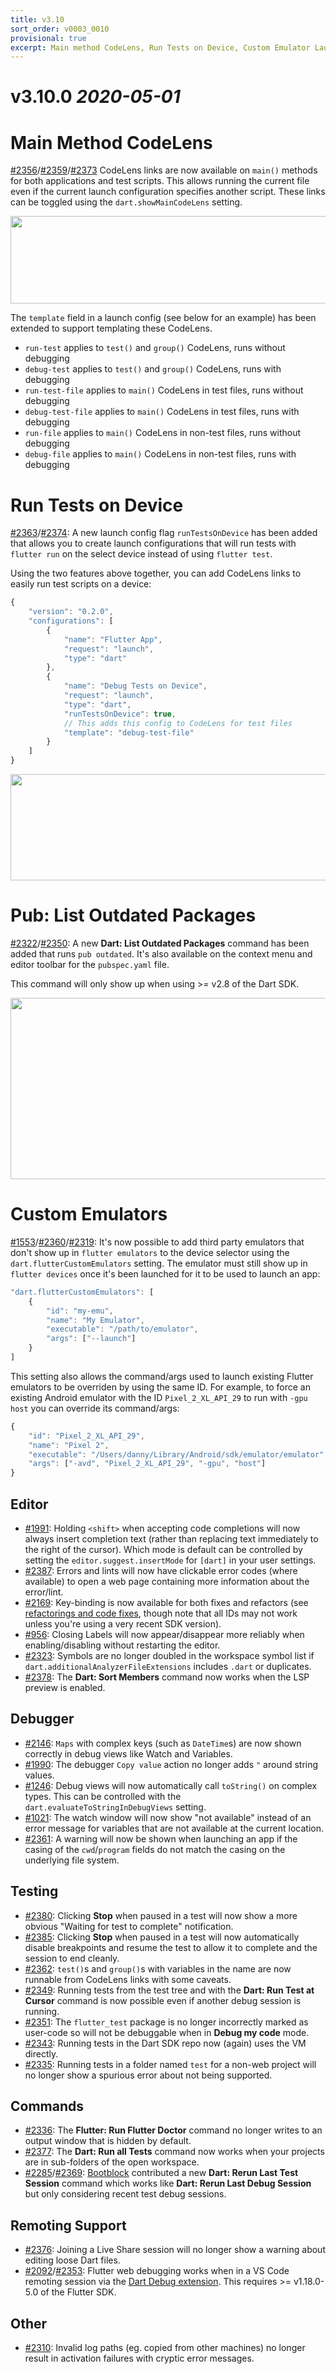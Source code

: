 ```yaml
---
title: v3.10
sort_order: v0003_0010
provisional: true
excerpt: Main method CodeLens, Run Tests on Device, Custom Emulator Launching...
---
```


# v3.10.0 *2020-05-01*

# Main Method CodeLens

[#2356](https://github.com/Dart-Code/Dart-Code/issues/2356)/[#2359](https://github.com/Dart-Code/Dart-Code/issues/2359)/[#2373](https://github.com/Dart-Code/Dart-Code/issues/2373) CodeLens links are now available on `main()` methods for both applications and test scripts. This allows running the current file even if the current launch configuration specifies another script. These links can be toggled using the `dart.showMainCodeLens` setting.

<img src="/images/release_notes/v3.10/code_lens_main.png" width="700" height="140" />

The `template` field in a launch config (see below for an example) has been extended to support templating these CodeLens.

- `run-test` applies to `test()` and `group()` CodeLens, runs without debugging
- `debug-test` applies to `test()` and `group()` CodeLens, runs with debugging
- `run-test-file` applies to `main()` CodeLens in test files, runs without debugging
- `debug-test-file` applies to `main()` CodeLens in test files, runs with debugging
- `run-file` applies to `main()` CodeLens in non-test files, runs without debugging
- `debug-file` applies to `main()` CodeLens in non-test files, runs with debugging

# Run Tests on Device

[#2363](https://github.com/Dart-Code/Dart-Code/issues/2363)/[#2374](https://github.com/Dart-Code/Dart-Code/issues/2374): A new launch config flag `runTestsOnDevice` has been added that allows you to create launch configurations that will run tests with `flutter run` on the select device instead of using `flutter test`.

Using the two features above together, you can add CodeLens links to easily run test scripts on a device:

```js
{
	"version": "0.2.0",
	"configurations": [
		{
			"name": "Flutter App",
			"request": "launch",
			"type": "dart"
		},
		{
			"name": "Debug Tests on Device",
			"request": "launch",
			"type": "dart",
			"runTestsOnDevice": true,
			// This adds this config to CodeLens for test files
			"template": "debug-test-file"
		}
	]
}
```

<img src="/images/release_notes/v3.10/code_lens_test_on_device.png" width="700" height="170" />

# Pub: List Outdated Packages

[#2322](https://github.com/Dart-Code/Dart-Code/issues/2322)/[#2350](https://github.com/Dart-Code/Dart-Code/issues/2350): A new **Dart: List Outdated Packages** command has been added that runs `pub outdated`. It's also available on the context menu and editor toolbar for the `pubspec.yaml` file.

This command will only show up when using >= v2.8 of the Dart SDK.

<img src="/images/release_notes/v3.10/pub_outdated.png" width="700" height="290" />

# Custom Emulators

[#1553](https://github.com/Dart-Code/Dart-Code/issues/1553)/[#2360](https://github.com/Dart-Code/Dart-Code/issues/2360)/[#2319](https://github.com/Dart-Code/Dart-Code/issues/2319): It's now possible to add third party emulators that don't show up in `flutter emulators` to the device selector using the `dart.flutterCustomEmulators` setting. The emulator must still show up in `flutter devices` once it's been launched for it to be used to launch an app:

```js
"dart.flutterCustomEmulators": [
	{
		"id": "my-emu",
		"name": "My Emulator",
		"executable": "/path/to/emulator",
		"args": ["--launch"]
	}
]
```

This setting also allows the command/args used to launch existing Flutter emulators to be overriden by using the same ID. For example, to force an existing Android emulator with the ID `Pixel_2_XL_API_29` to run with `-gpu host` you can override its command/args:

```js
{
	"id": "Pixel_2_XL_API_29",
	"name": "Pixel 2",
	"executable": "/Users/danny/Library/Android/sdk/emulator/emulator",
	"args": ["-avd", "Pixel_2_XL_API_29", "-gpu", "host"]
}
```

## Editor

- [#1991](https://github.com/Dart-Code/Dart-Code/issues/1991): Holding `<shift>` when accepting code completions will now always insert completion text (rather than replacing text immediately to the right of the cursor). Which mode is default can be controlled by setting the `editor.suggest.insertMode` for `[dart]` in your user settings.
- [#2387](https://github.com/Dart-Code/Dart-Code/issues/2387): Errors and lints will now have clickable error codes (where available) to open a web page containing more information about the error/lint.
- [#2169](https://github.com/Dart-Code/Dart-Code/issues/2169): Key-binding is now available for both fixes and refactors (see [refactorings and code fixes](https://dartcode.org/docs/refactorings-and-code-fixes/), though note that all IDs may not work unless you're using a very recent SDK version).
- [#956](https://github.com/Dart-Code/Dart-Code/issues/956): Closing Labels will now appear/disappear more reliably when enabling/disabling without restarting the editor.
- [#2323](https://github.com/Dart-Code/Dart-Code/issues/2323): Symbols are no longer doubled in the workspace symbol list if `dart.additionalAnalyzerFileExtensions` includes `.dart` or duplicates.
- [#2378](https://github.com/Dart-Code/Dart-Code/issues/2378): The **Dart: Sort Members** command now works when the LSP preview is enabled.

## Debugger

- [#2146](https://github.com/Dart-Code/Dart-Code/issues/2146): `Maps` with complex keys (such as `DateTime`s) are now shown correctly in debug views like Watch and Variables.
- [#1990](https://github.com/Dart-Code/Dart-Code/issues/1990): The debugger `Copy value` action no longer adds `"` around string values.
- [#1246](https://github.com/Dart-Code/Dart-Code/issues/1246): Debug views will now automatically call `toString()` on complex types. This can be controlled with the `dart.evaluateToStringInDebugViews` setting.
- [#1021](https://github.com/Dart-Code/Dart-Code/issues/1021): The watch window will now show "not available" instead of an error message for variables that are not available at the current location.
- [#2361](https://github.com/Dart-Code/Dart-Code/issues/2361): A warning will now be shown when launching an app if the casing of the `cwd`/`program` fields do not match the casing on the underlying file system.

## Testing

- [#2380](https://github.com/Dart-Code/Dart-Code/issues/2380): Clicking **Stop** when paused in a test will now show a more obvious "Waiting for test to complete" notification.
- [#2385](https://github.com/Dart-Code/Dart-Code/issues/2385): Clicking **Stop** when paused in a test will now automatically disable breakpoints and resume the test to allow it to complete and the session to end cleanly.
- [#2362](https://github.com/Dart-Code/Dart-Code/issues/2362): `test()`s and `group()`s with variables in the name are now runnable from CodeLens links with some caveats.
- [#2349](https://github.com/Dart-Code/Dart-Code/issues/2349): Running tests from the test tree and with the **Dart: Run Test at Cursor** command is now possible even if another debug session is running.
- [#2351](https://github.com/Dart-Code/Dart-Code/issues/2351): The `flutter_test` package is no longer incorrectly marked as user-code so will not be debuggable when in **Debug my code** mode.
- [#2343](https://github.com/Dart-Code/Dart-Code/issues/2343): Running tests in the Dart SDK repo now (again) uses the VM directly.
- [#2335](https://github.com/Dart-Code/Dart-Code/issues/2335): Running tests in a folder named `test` for a non-web project will no longer show a spurious error about not being supported.

## Commands

- [#2336](https://github.com/Dart-Code/Dart-Code/issues/2336): The **Flutter: Run Flutter Doctor** command no longer writes to an output window that is hidden by default.
- [#2377](https://github.com/Dart-Code/Dart-Code/issues/2377): The **Dart: Run all Tests** command now works when your projects are in sub-folders of the open workspace.
- [#2285](https://github.com/Dart-Code/Dart-Code/issues/2285)/[#2369](https://github.com/Dart-Code/Dart-Code/issues/2369): [Bootblock](https://github.com/Bootblock) contributed a new **Dart: Rerun Last Test Session** command which works like **Dart: Rerun Last Debug Session** but only considering recent test debug sessions.

## Remoting Support

- [#2376](https://github.com/Dart-Code/Dart-Code/issues/2376): Joining a Live Share session will no longer show a warning about editing loose Dart files.
- [#2092](https://github.com/Dart-Code/Dart-Code/issues/2092)/[#2353](https://github.com/Dart-Code/Dart-Code/issues/2353): Flutter web debugging works when in a VS Code remoting session via the [Dart Debug extension](https://chrome.google.com/webstore/detail/dart-debug-extension/eljbmlghnomdjgdjmbdekegdkbabckhm). This requires >= v1.18.0-5.0 of the Flutter SDK.

## Other

- [#2310](https://github.com/Dart-Code/Dart-Code/issues/2310): Invalid log paths (eg. copied from other machines) no longer result in activation failures with cryptic error messages.
